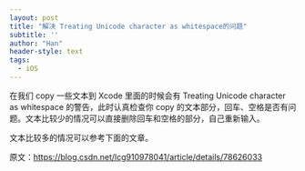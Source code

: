 ```yaml
---
layout: post
title: "解决 Treating Unicode character as whitespace的问题"
subtitle: ''
author: "Han"
header-style: text
tags:
  - iOS
---
```


在我们 copy 一些文本到 Xcode 里面的时候会有 Treating Unicode character as whitespace 的警告，此时认真检查你 copy 的文本部分，回车、空格是否有问题。文本比较少的情况可以直接删除回车和空格的部分，自己重新输入。

文本比较多的情况可以参考下面的文章。

原文：https://blog.csdn.net/lcg910978041/article/details/78626033







